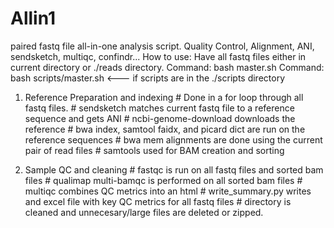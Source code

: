 # Allin1
paired fastq file all-in-one analysis script. Quality Control, Alignment, ANI, sendsketch, multiqc, confindr...
How to use: Have all fastq files either in current directory or ./reads directory.
Command: bash master.sh
Command: bash scripts/master.sh <--- if scripts are in the ./scripts directory


1. Reference Preparation and indexing
        # Done in a for loop through all fastq files.
        # sendsketch matches current fastq file to a reference sequence and gets ANI
        # ncbi-genome-download downloads the reference
        # bwa index, samtool faidx, and picard dict are run on the reference sequences
        # bwa mem alignments are done using the current pair of read files
        # samtools used for BAM creation and sorting

2. Sample QC and cleaning
        # fastqc is run on all fastq files and sorted bam files
        # qualimap multi-bamqc is performed on all sorted bam files
        # multiqc combines QC metrics into an html
        # write_summary.py writes and excel file with key QC metrics for all fastq files
        # directory is cleaned and unnecesary/large files are deleted or zipped.
